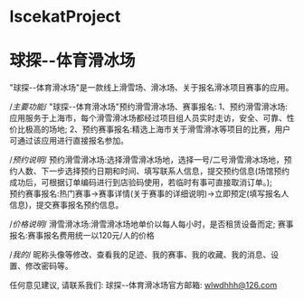 # IscekatProject
# 球探--体育滑冰场

  "球探--体育滑冰场"是一款线上滑雪场、滑冰场、关于报名滑冰项目赛事的应用。
  
  /*主要功能*/
  "球探--体育滑冰场"预约滑雪滑冰场、赛事报名:
  1、预约滑雪滑冰场:应用服务于上海市，每个滑雪滑冰场都经过项目组人员实时走访，安全、可靠、性价比极高的场地;
  2、预约赛事报名:精选上海市关于滑雪滑冰等项目的比赛，用户可通过该应用进行直接报名参加。
  
  /*预约说明*/
  预约滑雪滑冰场:选择滑雪滑冰场地，选择一号/二号滑雪滑冰场地，预约人数、下一步选择预约日期和时间、填写联系人信息，提交预约信息(场馆预约成功后，可根据订单编码进行到店验码使用，若临时有事可直接取消订单。);  
  预约赛事报名:热门赛事->赛事详情(关于赛事的详细说明)->立即预定(填写报名人信息)，提交赛事报名预约信息。

  /*价格说明*/
  滑雪滑冰场:滑雪滑冰场地单价以每人每小时，是否租赁设备而定;
  赛事报名:赛事报名费用统一以120元/人的价格
  
  /*我的*/
  昵称头像等修改、查看我的足迹、我的赛事、我的收藏、我的消息、设置、修改密码等。
  
  任何意见建议, 请联系我们: 
  球探--体育滑冰场官方邮箱: wlwdhhh@126.com
